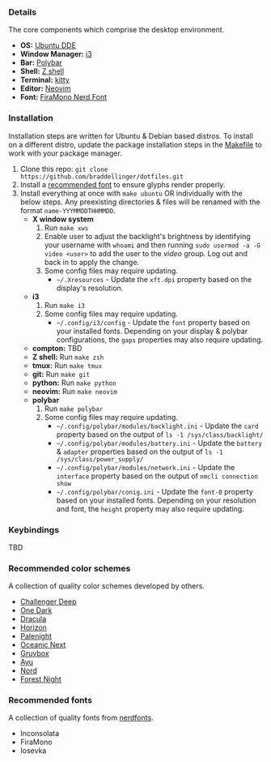 ### Details
The core components which comprise the desktop environment.

* **OS:** [Ubuntu DDE](https://ubuntudde.com/)
* **Window Manager:** [i3](https://github.com/i3/i3)
* **Bar:** [Polybar](https://github.com/polybar/polybar)
* **Shell:** [Z shell](https://en.wikipedia.org/wiki/Z_shell)
* **Terminal:** [kitty](https://github.com/kovidgoyal/kitty)
* **Editor:** [Neovim](https://github.com/neovim/neovim)
* **Font:** [FiraMono Nerd Font](https://www.nerdfonts.com/font-downloads)

### Installation
Installation steps are written for Ubuntu & Debian based distros. To install on a different distro, update the package installation steps in the [Makefile](https://github.com/braddellinger/dotfiles/blob/master/Makefile) to work with your package manager.

1. Clone this repo: `git clone https://github.com/braddellinger/dotfiles.git`
2. Install a [recommended font](#recommended-fonts) to ensure glyphs render properly.
3. Install everything at once with `make ubuntu` OR individually with the below steps. Any preexisting directories & files will be renamed with the format `name-YYYMMDDTHHMMDD`.
    * **X window system**
        1. Run `make xws`
        2. Enable user to adjust the backlight's brightness by identifying your username with `whoami` and then running `sudo usermod -a -G video <user>` to add the user to the _video_ group. Log out and back in to apply the change.
        3. Some config files may require updating.
            * `~/.Xresources` - Update the `xft.dpi` property based on the display's resolution.
    * **i3**
        1. Run `make i3`
        2. Some config files may require updating.
            * `~/.config/i3/config` - Update the `font` property based on your installed fonts. Depending on your display & polybar configurations, the `gaps` properties may also require updating.
    * **compton:** TBD
    * **Z shell:** Run `make zsh`
    * **tmux:** Run `make tmux`
    * **git:** Run `make git`
    * **python:** Run `make python`
    * **neovim:** Run `make neovim`
    * **polybar**
        1. Run `make polybar`
        2. Some config files may require updating. 
            * `~/.config/polybar/modules/backlight.ini` - Update the `card` property based on the output of `ls -1 /sys/class/backlight/`
            * `~/.config/polybar/modules/battery.ini` - Update the `battery` & `adapter` properties based on the output of `ls -1 /sys/class/power_supply/`
            * `~/.config/polybar/modules/network.ini` - Update the `interface` property based on the output of `nmcli connection show`
            * `~/.config/polybar/conig.ini` - Update the `font-0` property based on your installed fonts. Depending on your resolution and font, the `height` property may also require updating.

### Keybindings
TBD

### Recommended color schemes
A collection of quality color schemes developed by others.

* [Challenger Deep](https://challenger-deep-theme.github.io)
* [One Dark](https://github.com/joshdick/onedark.vim)
* [Dracula](https://draculatheme.com/)
* [Horizon](https://github.com/ntk148v/vim-horizon)
* [Palenight](https://github.com/drewtempelmeyer/palenight.vim)
* [Oceanic Next](https://github.com/mhartington/oceanic-next)
* [Gruvbox](https://github.com/gruvbox-community/gruvbox)
* [Ayu](https://github.com/ayu-theme/ayu-vim)
* [Nord](https://www.nordtheme.com)
* [Forest Night](https://github.com/sainnhe/forest-night)

### Recommended fonts
A collection of quality fonts from [nerdfonts](https://www.nerdfonts.com/).

* Inconsolata
* FiraMono 
* Iosevka 
